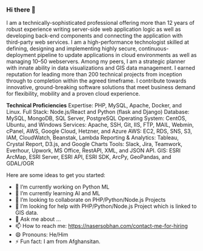 ### Hi there 👋

I am a technically-sophisticated professional offering more than 12 years of robust experience writing server-side web application logic as well as developing back-end components and connecting the application with third-party web services. I am a high-performance technologist skilled at defining, designing and implementing highly secure, continuous-deployment pipeline to update applications in cloud environments as well as managing 10–50 webservers. Among my peers, I am a strategic planner with innate ability in data visualizations and GIS data management. I earned reputation for leading more than 200 technical projects from inception through to completion within the agreed timeframe. I contribute towards innovative, ground-breaking software solutions that meet business demand for flexibility, mobility and a proven cloud experience.

**Technical Proficiencies**
Expertise: PHP, MySQL, Apache, Docker, and Linux.
Full Stack: Node.js/React and Python (flask and Django)
Database: MySQL, MongoDB, SQL Server, PostgreSQL
Operating System: CentOS, Ubuntu, and Windows
Services: Apache, SSH, Git, IIS, FTP, MAIL, Webmin, cPanel, AWS, Google Cloud, Hetzner, and Azure
AWS: EC2, RDS, SNS, S3, IAM, CloudWatch, Beanstak, Lambda 
Reporting & Analytics: Tableau, Crystal Report, D3.js, and Google Charts
Tools: Slack, Jira, Teamwork, Everhour, Upwork, MS Office, RestAPI, XML, and JSON API.
GIS: ESRI ArcMap, ESRI Server, ESRI API, ESRI SDK, ArcPy, GeoPandas, and GDAL/OGR

Here are some ideas to get you started:

- 🔭 I’m currently working on Python ML
- 🌱 I’m currently learning AI and ML
- 👯 I’m looking to collaborate on PHP/Python/Node.js Projects
- 🤔 I’m looking for help with PHP/Python/Node.js Project which is linked to GIS data.
- 💬 Ask me about ...
- 📫 How to reach me: https://nasersobhan.com/contact-me-for-hiring
- 😄 Pronouns: He/Him
- ⚡ Fun fact: I am from Afghansitan.

